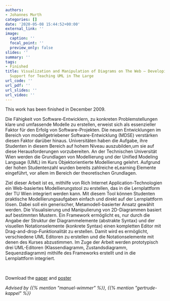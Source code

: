 ```yaml
---
authors:
- Johannes Murth
categories: []
date: '2020-05-08 15:44:52+00:00'
external_link: ''
image:
  caption: ''
  focal_point: ''
  preview_only: false
slides: ''
summary: ''
tags:
- Finished
title: Visualization and Manipulation of Diagrams on The Web – Developing e-Learning
  Support for Teaching UML in The Large
url_code: ''
url_pdf: ''
url_slides: ''
url_video: ''
---
```


This work has been finished in December 2009.

Die Fähigkeit von Software-Entwicklern, zu konkreten Problemstellungen klare und umfassende Modelle zu erstellen, erweist sich als essenzieller Faktor für den Erfolg von Software-Projekten. Die neuen Entwicklungen im Bereich von modellgetriebener Software-Entwicklung (MDSE) verstärken diesen Faktor darüber hinaus. Universitäten haben die Aufgabe, ihre Studenten in diesem Bereich auf hohem Niveau auszubilden,um sie auf diese Herausforderungen vorzubereiten. An der Technischen Universität Wien werden die Grundlagen von Modellierung und der Unified Modeling Language (UML) im Kurs Objektorientierte Modellierung gelehrt. Aufgrund der hohen Studentenzahl wurden bereits zahlreiche eLearning Elemente eingeführt, vor allem im Bereich der theoretischen Grundlagen.

Ziel dieser Arbeit ist es, mithilfe von Rich Internet Application-Technologien ein Web-basiertes Modellierungstool zu erstellen, das in die Lernplattform der TU Wien integriert werden kann. Mit diesem Tool können Studenten praktische Modellierungsaufgaben einfach und direkt auf der Lernplattform lösen. Dabei soll ein generischer, Metamodell-basierter Ansatz gewählt werden. Die Visualisierung und Manipulierung von 2D-Diagrammen basiert auf bestimmten Mustern. Ein Framework ermöglicht es, nur durch die Angabe der Struktur der Diagrammelemente (abstrakte Syntax) und der visuellen Notationselemente (konkrete Syntax) einen kompletten Editor mit Drag-and-drop-Funktionalität zu erstellen. Damit wird es ermöglicht, verschiedene UML Editoren zu erstellen und die Notationselemente mit denen des Kurses abzustimmen. Im Zuge der Arbeit werden prototypisch drei UML-Editoren (Klassendiagramm, Zustandsdiagramm, Sequenzdiagramm) mithilfe des Frameworks erstellt und in die Lernplattform integriert.

&nbsp;

 Download the [paper](https://www.big.tuwien.ac.at/app/uploads/2016/10/Murth_paper.pdf) and [poster](https://www.big.tuwien.ac.at/app/uploads/2016/10/Murth_poster.pdf)

*Advised by {{% mention "manuel-wimmer" %}}, {{% mention "gertrude-kappel" %}}*